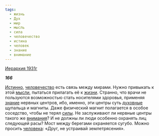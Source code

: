 ```yaml
---
tags:
  - жизнь
  - Дух
  - мир
  - мысль
  - сила
  - человечество
  - истина
  - человек
  - знание
  - внимание
---
```

[Иерархия 1931г](https://127.0.0.1:4002/agni/1931)

___166___

[Истинно](../../../tags/#истина), [человечество](../../../tags/#человечество) есть связь между мирами. Нужно привыкать к этой [мысли](../../../tags/#мысль), пытаться прилагать её к [жизни](../../../tags/#жизнь). Странно, что врачи не пользуются возможностью стать носителями здоровья, применяя [знание](../../../tags/#знание) нервных центров, ибо, именно, эти центры суть [духовные](../../../tags/#Дух) щупальца и магниты. Даже физический магнит полагается в особое соседство, чтобы не терял [силы](../../../tags/#сила). Не заслуживают ли нервные центры такого же [внимания](../../../tags/#внимание)? И не должны ли люди особенно охранять лиц следующей расы? Мост между берегами охраняется сугубо. Можно просить [человека](../../../tags/#человек): «Друг, не устраивай землетрясения».   

